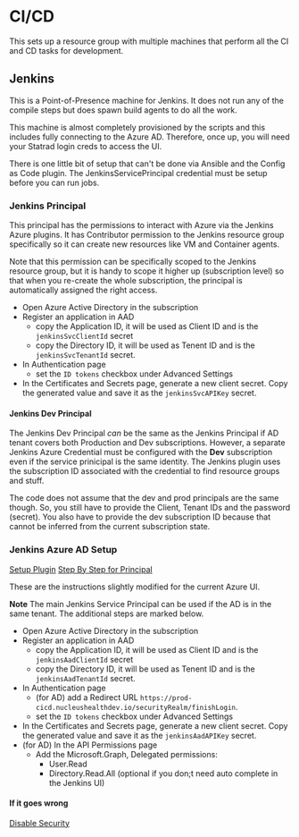 # CI/CD

This sets up a resource group with multiple machines that perform all the CI and CD
tasks for development.

## Jenkins

This is a Point-of-Presence machine for Jenkins. It does not run any of the compile steps
but does spawn build agents to do all the work.

This machine is almost completely provisioned by the scripts and this includes fully connecting
to the Azure AD. Therefore, once up, you will need your Statrad login creds to access the UI.

There is one little bit of setup that can't be done via Ansible and the Config as Code plugin.
The JenkinsServicePrincipal credential must be setup before you can run jobs.

### Jenkins Principal

This principal has the permissions to interact with Azure via the Jenkins Azure plugins.
It has Contributor permission to the Jenkins resource group specifically so it can create
new resources like VM and Container agents.

Note that this permission can be specifically scoped to the Jenkins resource group, but it is
handy to scope it higher up (subscription level) so that when you re-create the whole subscription,
the principal is automatically assigned the right access.

- Open Azure Active Directory in the subscription
- Register an application in AAD
  - copy the Application ID, it will be used as Client ID and is the `jenkinsSvcClientId` secret
  - copy the Directory ID, it will be used as Tenent ID and is the `jenkinsSvcTenantId` secret.
- In Authentication page
  - set the `ID tokens` checkbox under Advanced Settings
- In the Certificates and Secrets page, generate a new client secret. Copy the generated value
and save it as the `jenkinsSvcAPIKey` secret.

#### Jenkins Dev Principal

The Jenkins Dev Principal *can* be the same as the Jenkins Principal if AD tenant covers both
Production and Dev subscriptions. However, a separate Jenkins Azure Credential must be configured
with the **Dev** subscription even if the service prinicipal is the same identity. The Jenkins plugin
uses the subscription ID associated with the credential to find resource groups and stuff.

The code does not assume that the dev and prod principals are the same though. So, you still have to provide
the Client, Tenant IDs and the password (secret). You also have to provide the dev subscription ID because
that cannot be inferred from the current subscription state.

### Jenkins Azure AD Setup

[Setup Plugin](https://wiki.jenkins.io/display/JENKINS/Azure+AD+Plugin)
[Step By Step for Principal](http://cloud.badalkotecha.com/2018/09/jenkins-role-based-access-control-rbac-with-azure-ad-step-by-step.html)

These are the instructions slightly modified for the current Azure UI.

**Note** The main Jenkins Service Principal can be used if the AD is in the same tenant.
The additional steps are marked below.

- Open Azure Active Directory in the subscription
- Register an application in AAD
  - copy the Application ID, it will be used as Client ID and is the `jenkinsAadClientId` secret
  - copy the Directory ID, it will be used as Tenent ID and is the `jenkinsAadTenantId` secret.
- In Authentication page
  - (for AD) add a Redirect URL `https://prod-cicd.nucleushealthdev.io/securityRealm/finishLogin`.
  - set the `ID tokens` checkbox under Advanced Settings
- In the Certificates and Secrets page, generate a new client secret. Copy the generated value
and save it as the `jenkinsAadAPIKey` secret.
- (for AD) In the API Permissions page
  - Add the Microsoft.Graph, Delegated permissions:
    - User.Read
    - Directory.Read.All (optional if you don;t need auto complete in the Jenkins UI)

#### If it goes wrong

[Disable Security](https://wiki.jenkins.io/display/JENKINS/Disable+security)
